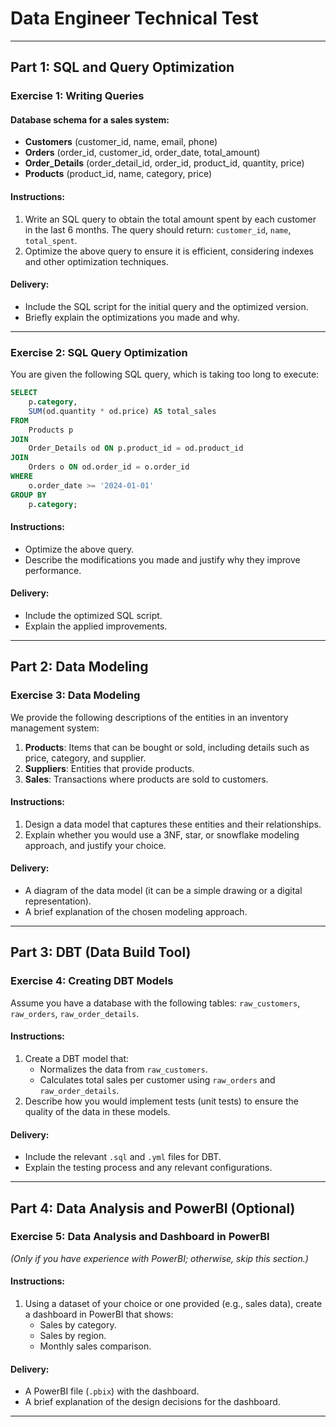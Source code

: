 # Data Engineer Technical Test

---

## Part 1: SQL and Query Optimization

### Exercise 1: Writing Queries

#### Database schema for a sales system:
- **Customers** (customer_id, name, email, phone)
- **Orders** (order_id, customer_id, order_date, total_amount)
- **Order_Details** (order_detail_id, order_id, product_id, quantity, price)
- **Products** (product_id, name, category, price)

#### Instructions:
1. Write an SQL query to obtain the total amount spent by each customer in the last 6 months. The query should return: `customer_id`, `name`, `total_spent`.
2. Optimize the above query to ensure it is efficient, considering indexes and other optimization techniques.

#### Delivery:
- Include the SQL script for the initial query and the optimized version.
- Briefly explain the optimizations you made and why.

---

### Exercise 2: SQL Query Optimization

You are given the following SQL query, which is taking too long to execute:

```sql
SELECT
    p.category,
    SUM(od.quantity * od.price) AS total_sales
FROM
    Products p
JOIN
    Order_Details od ON p.product_id = od.product_id
JOIN
    Orders o ON od.order_id = o.order_id
WHERE
    o.order_date >= '2024-01-01'
GROUP BY
    p.category;
```
#### Instructions:
- Optimize the above query.
- Describe the modifications you made and justify why they improve performance.

#### Delivery:
- Include the optimized SQL script.
- Explain the applied improvements.

---

## Part 2: Data Modeling

### Exercise 3: Data Modeling

We provide the following descriptions of the entities in an inventory management system:

1. **Products**: Items that can be bought or sold, including details such as price, category, and supplier.
2. **Suppliers**: Entities that provide products.
3. **Sales**: Transactions where products are sold to customers.

#### Instructions:
1. Design a data model that captures these entities and their relationships.
2. Explain whether you would use a 3NF, star, or snowflake modeling approach, and justify your choice.

#### Delivery:
- A diagram of the data model (it can be a simple drawing or a digital representation).
- A brief explanation of the chosen modeling approach.

---

## Part 3: DBT (Data Build Tool)

### Exercise 4: Creating DBT Models

Assume you have a database with the following tables: `raw_customers`, `raw_orders`, `raw_order_details`.

#### Instructions:
1. Create a DBT model that:
    - Normalizes the data from `raw_customers`.
    - Calculates total sales per customer using `raw_orders` and `raw_order_details`.
2. Describe how you would implement tests (unit tests) to ensure the quality of the data in these models.

#### Delivery:
- Include the relevant `.sql` and `.yml` files for DBT.
- Explain the testing process and any relevant configurations.

---

## Part 4: Data Analysis and PowerBI (Optional)

### Exercise 5: Data Analysis and Dashboard in PowerBI
*(Only if you have experience with PowerBI; otherwise, skip this section.)*

#### Instructions:
1. Using a dataset of your choice or one provided (e.g., sales data), create a dashboard in PowerBI that shows:
    - Sales by category.
    - Sales by region.
    - Monthly sales comparison.

#### Delivery:
- A PowerBI file (`.pbix`) with the dashboard.
- A brief explanation of the design decisions for the dashboard.

---
